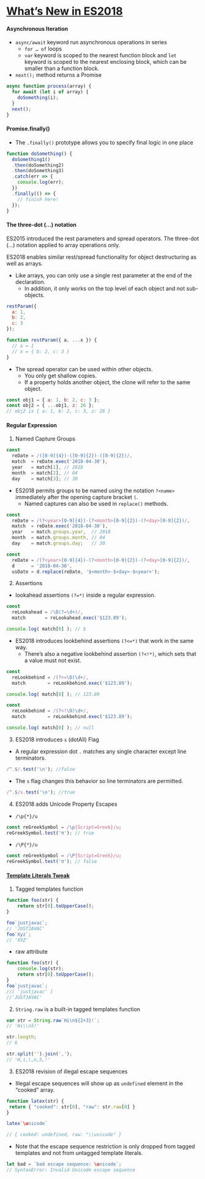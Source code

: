# [What’s New in ES2018]

#### Asynchronous Iteration

- `async/await` keyword run asynchronous operations in series
  - `for … of` loops
  - `var` keyword is scoped to the nearest function block and `let` keyword is scoped to the nearest enclosing block, which can be smaller than a function block.
- `next();` method returns a Promise

```js
async function process(array) {
  for await (let i of array) {
    doSomething(i);
  }
  next();
}
```

#### Promise.finally()

- The `.finally()` prototype allows you to specify final logic in one place

```js
function doSomething() {
  doSomething1()
  .then(doSomething2)
  .then(doSomething3)
  .catch(err => {
    console.log(err);
  })
  .finally(() => {
    // finish here!
  });
}
```

#### The three-dot (...) notation

ES2015 introduced the rest parameters and spread operators. The three-dot (...) notation applied to array operations only.

ES2018 enables similar rest/spread functionality for object destructuring as well as arrays.

- Like arrays, you can only use a single rest parameter at the end of the declaration.
  -  In addition, it only works on the top level of each object and not sub-objects.

```js
restParam({
  a: 1,
  b: 2,
  c: 3
});

function restParam({ a, ...x }) {
  // a = 1
  // x = { b: 2, c: 3 }
}
```

- The spread operator can be used within other objects.
  - You only get shallow copies.
  - If a property holds another object, the clone will refer to the same object.
```js
const obj1 = { a: 1, b: 2, c: 3 };
const obj2 = { ...obj1, z: 26 };
// obj2 is { a: 1, b: 2, c: 3, z: 26 }
```

#### Regular Expression

1. Named Capture Groups

```js
const
  reDate = /([0-9]{4})-([0-9]{2})-([0-9]{2})/,
  match  = reDate.exec('2018-04-30'),
  year   = match[1], // 2018
  month  = match[2], // 04
  day    = match[3]; // 30
```

- ES2018 permits groups to be named using the notation `?<name>` immediately after the opening capture bracket `(`.
  - Named captures can also be used in `replace()` methods. 

```js
const
  reDate = /(?<year>[0-9]{4})-(?<month>[0-9]{2})-(?<day>[0-9]{2})/,
  match  = reDate.exec('2018-04-30'),
  year   = match.groups.year,  // 2018
  month  = match.groups.month, // 04
  day    = match.groups.day;   // 30
```

```js
const
  reDate = /(?<year>[0-9]{4})-(?<month>[0-9]{2})-(?<day>[0-9]{2})/,
  d      = '2018-04-30',
  usDate = d.replace(reDate, '$<month>-$<day>-$<year>');
```

2. Assertions

- lookahead assertions `(?=*)` inside a regular expression.

```js
const
  reLookahead = /\D(?=\d+)/,
  match       = reLookahead.exec('$123.89');

console.log( match[0] ); // $
```

- ES2018 introduces lookbehind assertions `(?<=*)` that work in the same way.
  - There’s also a negative lookbehind assertion `(?<!*)`, which sets that a value must not exist.

```js
const
  reLookbehind = /(?<=\D)\d+/,
  match        = reLookbehind.exec('$123.89');

console.log( match[0] ); // 123.89
```

```js
const
  reLookbehind = /(?<!\D)\d+/,
  match        = reLookbehind.exec('$123.89');

console.log( match[0] ); // null
```

3. ES2018 introduces `s` (dotAll) Flag

- A regular expression dot `.` matches any single character except line terminators.
```js
/^.$/.test('\n'); //false
```

- The `s` flag changes this behavior so line terminators are permitted. 

```js
/^.$/s.test('\n'); //true
```

4. ES2018 adds Unicode Property Escapes

- `/\p{*}/u`

```js
const reGreekSymbol = /\p{Script=Greek}/u;
reGreekSymbol.test('π'); // true
```

- `/\P{*}/u`

```js
const reGreekSymbol = /\P{Script=Greek}/u;
reGreekSymbol.test('π'); // false
```

#### [Template Literals Tweak]

1. Tagged templates function

```js
function foo(str) {
    return str[0].toUpperCase();
}

foo`justjavac`;
// 'JUSTJAVAC'
foo`Xyz`;
// 'XYZ'
```

- raw attribute

```js
function foo(str) {
    console.log(str);
    return str[0].toUpperCase();
}
foo`justjavac`;
//[ 'justjavac' ]
//'JUSTJAVAC'
```

2. `String.raw` is a built-in tagged templates function

```js
var str = String.raw`Hi\n${2+3}!`;
// 'Hi\\n5!'

str.length;
// 6

str.split('').join(',');
// 'H,i,\,n,5,!'
```

3. ES2018 revision of illegal escape sequences

- Illegal escape sequences will show up as `undefined` element in the “cooked” array.

```js
function latex(str) { 
 return { "cooked": str[0], "raw": str.raw[0] }
} 

latex`\unicode`

// { cooked: undefined, raw: "\\unicode" }
```

- Note that the escape sequence restriction is only dropped from tagged templates and not from untagged template literals.

```js
let bad = `bad escape sequence: \unicode`;
// SyntaxError: Invalid Unicode escape sequence
```

#

[What’s New in ES2018]:https://www.sitepoint.com/es2018-whats-new/

[Template Literals Tweak]:http://esnext.justjavac.com/proposal/template-literal-revision.html